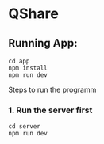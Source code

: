 # QShare

## Running App:

```
cd app
npm install
npm run dev
```

Steps to run the programm

### 1. Run the server first

```
cd server
npm run dev
```
